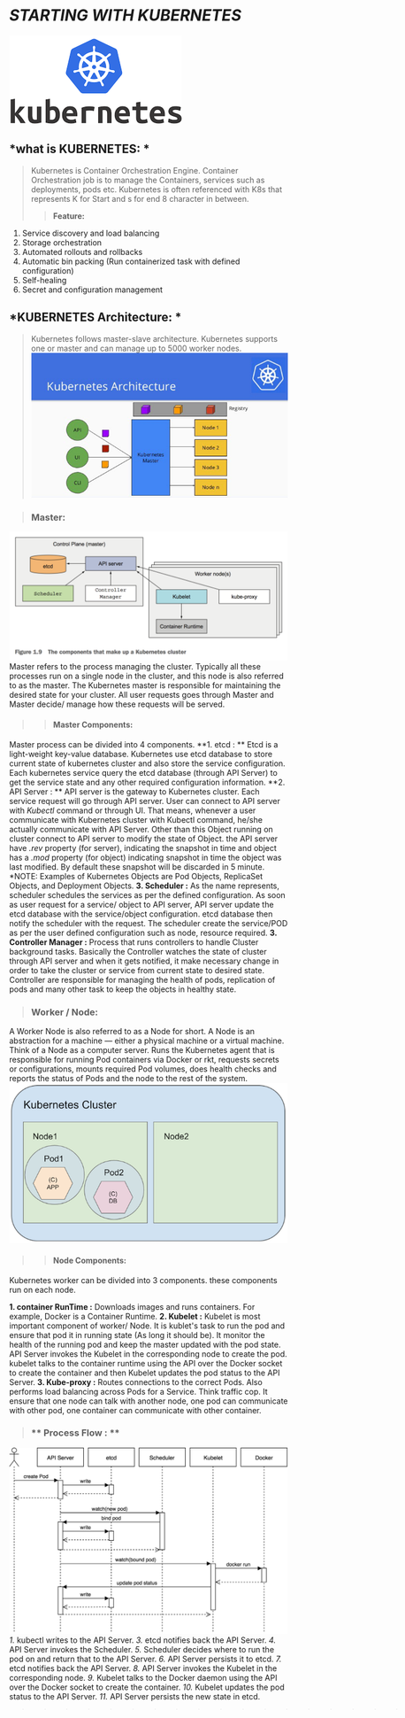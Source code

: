 # ***STARTING WITH KUBERNETES***
![](https://github.com/Himanshusinghcs0036/Docker_Kubernetes_Notes/blob/master/KubeImages/K8Logo.png)

## *what is KUBERNETES: *
> Kubernetes is Container Orchestration Engine.
Container Orchestration job is to manage the Containers, services such as deployments, pods etc.
Kubernetes is often referenced with K8s that represents K for Start and s for end 8 character in between.
>>**Feature:**
1. Service discovery and load balancing
2. Storage orchestration
3. Automated rollouts and rollbacks
4. Automatic bin packing (Run containerized task with defined configuration)
5. Self-healing
5. Secret and configuration management

## *KUBERNETES Architecture: *

> Kubernetes follows master-slave architecture. Kubernetes supports one or master and can manage up to 5000 worker nodes.
![](https://github.com/Himanshusinghcs0036/Docker_Kubernetes_Notes/blob/master/KubeImages/MasterWorkerArchitecture.jpeg)

> ### **Master:**
![](https://github.com/Himanshusinghcs0036/Docker_Kubernetes_Notes/blob/master/KubeImages/K8Component.png)
Master refers to the process managing the cluster. Typically all these processes run on a single node in the cluster, and this node is also referred to as the master. The Kubernetes master is responsible for maintaining the desired state for your cluster.
All user requests goes through Master and Master decide/ manage how these requests will be served.
>> #### **Master Components:**
Master process can be divided into 4 components.
**1. etcd : ** Etcd is a light-weight key-value database. Kubernetes use etcd database to store current state of kubernetes cluster and also store the service configuration. Each kubernetes service query the etcd database (through API Server) to get the service state and any other required configuration information.
**2. API Server : ** API server is the gateway to Kubernetes cluster. Each service request will go through API server. User can connect to API server with *Kubectl* command or through UI.
That means, whenever a user communicate with Kubernetes cluster with Kubectl command, he/she actually communicate with API Server.
Other than this Object running on cluster connect to API server to modify the state of Object. the API server have *.rev* property (for server), indicating the snapshot in time and object has a *.mod* property (for object) indicating snapshot in time the object was last modified. By default these snapshot will be discarded in 5 minute.
*NOTE: Examples of Kubernetes Objects are Pod Objects, ReplicaSet Objects, and Deployment Objects.
**3. Scheduler :** As the name represents, scheduler schedules the services as per the defined configuration. As soon as user request for a service/ object to API server, API server update the etcd database with the service/object configuration. etcd database then notify the scheduler with the request. The scheduler create the service/POD as per the user defined configuration such as node, resource required.
**3. Controller Manager :** Process that runs controllers to handle Cluster background tasks. Basically the Controller watches the state of cluster through API server and when it gets notified, it make necessary change in order to take the cluster or service from current state to desired state. Controller are responsible for managing the health of pods, replication of pods and many other task to keep the objects in healthy state.

> ### **Worker / Node:**
A Worker Node is also referred to as a Node for short. A Node is an abstraction for a machine — either a physical machine or a virtual machine. Think of a Node as a computer server. Runs the Kubernetes agent that is responsible for running Pod containers via Docker or rkt, requests secrets or configurations, mounts required Pod volumes, does health checks and reports the status of Pods and the node to the rest of the system.
![](https://github.com/Himanshusinghcs0036/Docker_Kubernetes_Notes/blob/master/KubeImages/worker.png)
>> #### **Node Components:**
Kubernetes worker can be divided into 3 components. these components run on each node.

**1. container RunTime :** Downloads images and runs containers. For example, Docker is a Container Runtime.
**2. Kubelet :** Kubelet is most important component of worker/ Node. It is kublet's task to run the pod and ensure that pod it in running state (As long it should be). It monitor the health of the running pod and keep the master updated with the pod state.
API Server invokes the Kubelet in the corresponding node to create the pod. kubelet talks to the container runtime  using the API over the Docker socket to create the container and then Kubelet updates the pod status to the API Server.
**3. Kube-proxy :** Routes connections to the correct Pods. Also performs load balancing across Pods for a Service. Think traffic cop. It ensure that one node can talk with another node, one pod can communicate with other pod, one container can communicate with other container.


> ### ** Process Flow : **
![](https://github.com/Himanshusinghcs0036/Docker_Kubernetes_Notes/blob/master/KubeImages/MasterComponents.png)
*1.* kubectl writes to the API Server.
*3.* etcd notifies back the API Server.
*4.* API Server invokes the Scheduler.
*5.* Scheduler decides where to run the pod on and return that to the API Server.
*6.* API Server persists it to etcd.
*7.* etcd notifies back the API Server.
*8.* API Server invokes the Kubelet in the corresponding node.
*9.* Kubelet talks to the Docker daemon using the API over the Docker socket to create the container.
*10.* Kubelet updates the pod status to the API Server.
*11.* API Server persists the new state in etcd.


>> >>>>>>>>>>>>>>>>>>>>>>>>>>>>>>>>>>>>>>>>************************************************************
